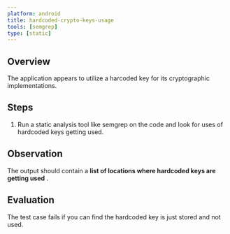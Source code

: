 ```yaml
---
platform: android
title: hardcoded-crypto-keys-usage
tools: [semgrep]
type: [static]
---
```


## Overview

The application appears to utilize a harcoded key for its cryptographic implementations.

## Steps

1. Run a static analysis tool like semgrep on the code and look for uses of hardcoded keys getting used.

## Observation

The output should contain a **list of locations where hardcoded keys are getting used** .

## Evaluation

The test case fails if you can find the hardcoded key is just stored and not used.
